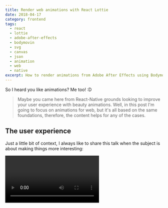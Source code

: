 ```yaml
---
title: Render web animations with React Lottie
date: 2018-04-17
category: frontend
tags:
  - react
  - lottie
  - adobe-after-effects
  - bodymovin
  - svg
  - canvas
  - json
  - animation
  - web
  - native
excerpt: How to render animations from Adobe After Effects using Bodymovin/Lottie and React web.
---
```


So I heard you like animations? Me too! :D

> Maybe you came here from React-Native grounds looking to improve your user experience with beauty animations. Well, in this post I'm going to focus on animations for web, but it's all based on the same foundations, therefore, the content helps for any of the cases.

## The user experience

Just a little bit of context, I always like to share this talk when the subject is about making things more interesting:

<Video id="Fy0aCDmgnxg" />

Let's go from the take: "adding juice to games or apps or websites". This is about improving the experience. Make something static to feel more alive and reaching emotions through interactions. We are not on paper anymore, this is the digital experience! Every little detail counts to engage our user.

## Animations for the web

<Animation animation="reyUpdated" />

Remember the Macromedia/Adobe Flash days? I do remember a lot. Oh, nostalgia. I built so many full animated websites and even small pieces of animations or just animated videos for the fun. Nowadays we, web and app developers, don't use Flash anymore, mostly. Well, not as much as we used before and not for the same purposes. But what replaced that amazing tool?

Yeah, that's a good question! Firstly, there were valid reasons for the Flash to fall into disuse. Reasons like going against the open web, shame on SWF. But let's make clear that the capabilities of the Flash software by itself wasn't one of the reasons. I can ensure you. And now that we don't use such tooling anymore, what do we use for animations?

Tell you the truth: I don't know exactly what's the new standard! I guess there aren't any ultimate standard currently. There are just too many ways nowadays. CSS/SVG/JS animations are becoming stronger and it's capabilities getting better and better over time. Dozens of JS libraries out there that do a great job supporting animations. ¯\\\_(ツ)\_/¯

## Bodymovin & Lottie

The thing is that the source code of animations aren't everything. In many cases, we need powerful software with a full-featured interface and stuff. And here shines the [Adobe After Effects](https://www.adobe.com/products/aftereffects.html). This software is around not just nowadays but since a long time already. So many great video effects can be made. But yeah, let's go back to the web!

There is a plugin for After Effects called [Bodymovin](https://github.com/airbnb/lottie-web) that can export animations in JSON format, that can be used on the web and native apps!

Watch this walkthrough on how to export the animation JSON from your After Effects project:

<Video id="5XMUJdjI0L8" />

Pretty easy! Now, if you want to render the animation in your web/native project as SVG/Canvas/HTML format, all you need is the [AirBnb's Lottie web](https://github.com/airbnb/lottie-web) library (the docs are good if you are looking for instructions: http://airbnb.io/lottie/).

And if you want to leverage the use case here for a React website, you can use the https://github.com/chenqingspring/react-lottie component. It simplifies the adoption really well, check out some demos:

<Animation animation="legoLoader" height="340" />

Yeah, Lego... Components... got it? Haha. That's infinite animation with a loop, but Bodymovin supports other events as well. Check the example bellow of the "favorite" star animation clicking on it:

<Animation
  animation="favouriteAppIcon"
  autoplay={false}
  loop={false}
  width="200"
  height="200"
/>

### My React component

Alright, if you are curious about how I included Lottie web animation in the content of this blog, then first take a look at this post I wrote: [Markdown renderer component that can render other React components](https://bernardodiasdacruz.com/2018/04/09/markdown-renderer-component-that-can-render-other-react-components).

For my use case I create the `<Animation />` component:

```jsx
import React, { PureComponent } from 'react'
import Lottie from 'react-lottie'
import animations from './animations'
import './Animation.css'

class Animation extends PureComponent {
  static defaultProps = {
    animation: '',
    width: '100%',
    height: '100%',
    loop: true,
    autoPlay: true,
  }

  constructor(props) {
    super(props)
    this.state = {
      isStopped: !this.props.autoPlay,
      isPaused: !this.props.autoPlay,
      isComplete: false,
    }
  }

  handleClick = () => {
    this.setState({ isPaused: !this.state.isPaused })
  }

  handleEvent = (obj) => {
    if (!this.props.loop) {
      if (obj.currentTime === (obj.totalTime - 1)) {
        if (this.state.isComplete) {
          this.setState({ isStopped: true, isComplete: false })
        } else {
          this.setState({ isStopped: false, isComplete: true })
        }
      }
    }
  }

  render() {
    const animation = animations[this.props.animation]
    const defaultOptions = {
      loop: this.props.loop,
      autoplay: this.props.autoPlay,
      animationData: animation,
      rendererSettings: {
        preserveAspectRatio: 'xMidYMid slice',
      }
    }
    const makeValidNumber = (value) =>
      value.substr(value.length - 1) === '%' ? value : Number(value)

    return (
      <div className="Animation">
        <Lottie
          onClick={this.handleClick}
          options={defaultOptions}
          width={makeValidNumber(this.props.width)}
          height={makeValidNumber(this.props.height)}
          isStopped={this.state.isStopped}
          isPaused={this.state.isPaused}
          eventListeners={
            [
              {
                eventName: 'enterFrame',
                callback: obj => this.handleEvent(obj),
              },
            ]
          }
        />
      </div>
    )
  }
}

export default Animation
```

You can always check the source code of this website too: [Animation](https://github.com/bernardodiasc/bernardodiasc.github.io/blob/3e4289e5d8aedb72d44cc82a559eec20fae7372c/src/displays/Animation/Animation.js)

### Animation credits:

- Rey updated: https://www.lottiefiles.com/82-rey-updated
- Lego loader: https://www.lottiefiles.com/410-lego-loader
- Favoutire app icon: https://www.lottiefiles.com/72-favourite-app-icon

There are many more cool examples in https://www.lottiefiles.com/ website!

## Moar about animations!1!!

Since we saw the goodness of Lottie web, let me tell you about one drawback I had to deal with recently. You know, it's good to be realistic about technicals choices, not everything is flowers.

The case was: In a Meteor project I've been working on, I had to include an animation and our team decided to use Lottie web. The problem is that the library relies on `window` object that's not available for SSR. Server-side rendering is a default feature on Meteor apps. Until the date of this post, this issue isn't a solved, although it's a known problem and I believe will be resolved soon.

As I told before, there are many ways to create interactive animations for the web and for this particular case I decided to go with CSS keyframes, the result went as expected, you can take a look here:

<Codepen title="Rocket animation" hash="QmPybv" height="350" />

I hope to get back on animation topic much more often on future blog posts. I've been using several different approaches and still can't tell which one is the best. My guess is that there are cases and cases that will rely on different solutions. See ya!
